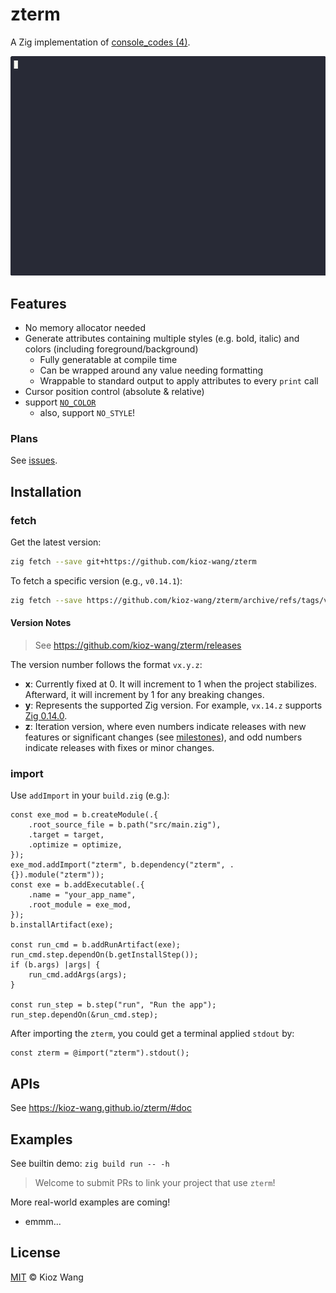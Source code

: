 # zterm

A Zig implementation of [console_codes (4)](https://www.man7.org/linux/man-pages/man4/console_codes.4.html).

![asciicast](.asset/zterm_cli.gif)

## Features

- No memory allocator needed
- Generate attributes containing multiple styles (e.g. bold, italic) and colors (including foreground/background)
  - Fully generatable at compile time
  - Can be wrapped around any value needing formatting
  - Wrappable to standard output to apply attributes to every `print` call
- Cursor position control (absolute & relative)
- support [`NO_COLOR`](https://no-color.org/)
  - also, support `NO_STYLE`!

### Plans

See [issues](https://github.com/kioz-wang/zterm/issues?q=is%3Aissue%20state%3Aopen%20label%3Aenhancement).

## Installation

### fetch

Get the latest version:

```bash
zig fetch --save git+https://github.com/kioz-wang/zterm
```

To fetch a specific version (e.g., `v0.14.1`):

```bash
zig fetch --save https://github.com/kioz-wang/zterm/archive/refs/tags/v0.14.1.tar.gz
```

#### Version Notes

> See https://github.com/kioz-wang/zterm/releases

The version number follows the format `vx.y.z`:
- **x**: Currently fixed at 0. It will increment to 1 when the project stabilizes. Afterward, it will increment by 1 for any breaking changes.
- **y**: Represents the supported Zig version. For example, `vx.14.z` supports [Zig 0.14.0](https://github.com/ziglang/zig/releases/tag/0.14.0).
- **z**: Iteration version, where even numbers indicate releases with new features or significant changes (see [milestones](https://github.com/kioz-wang/zterm/milestones)), and odd numbers indicate releases with fixes or minor changes.

### import

Use `addImport` in your `build.zig` (e.g.):

```zig
const exe_mod = b.createModule(.{
    .root_source_file = b.path("src/main.zig"),
    .target = target,
    .optimize = optimize,
});
exe_mod.addImport("zterm", b.dependency("zterm", .{}).module("zterm"));
const exe = b.addExecutable(.{
    .name = "your_app_name",
    .root_module = exe_mod,
});
b.installArtifact(exe);

const run_cmd = b.addRunArtifact(exe);
run_cmd.step.dependOn(b.getInstallStep());
if (b.args) |args| {
    run_cmd.addArgs(args);
}

const run_step = b.step("run", "Run the app");
run_step.dependOn(&run_cmd.step);
```

After importing the `zterm`, you could get a terminal applied `stdout` by:

```zig
const zterm = @import("zterm").stdout();
```

## APIs

See https://kioz-wang.github.io/zterm/#doc

## Examples

See builtin demo: `zig build run -- -h`

> Welcome to submit PRs to link your project that use `zterm`!

More real-world examples are coming!

- emmm...

## License

[MIT](LICENSE) © Kioz Wang

